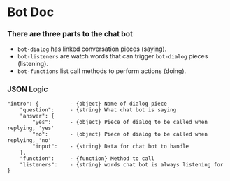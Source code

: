 # Bot Doc

### There are three parts to the chat bot
- `bot-dialog` has linked conversation pieces (saying).
- `bot-listeners` are watch words that can trigger `bot-dialog` pieces (listening).
- `bot-functions` list call methods to perform actions (doing).

### JSON Logic

```
"intro": {          - {object} Name of dialog piece
    "question":     - {string} What chat bot is saying
    "answer": {
        "yes":      - {object} Piece of dialog to be called when replying, 'yes'
        "no":       - {object} Piece of dialog to be called when replying, 'no'
        "input":    - {string} Data for chat bot to handle
    },
    "function":     - {function} Method to call
    "listeners":    - {string} words chat bot is always listening for
}
```



